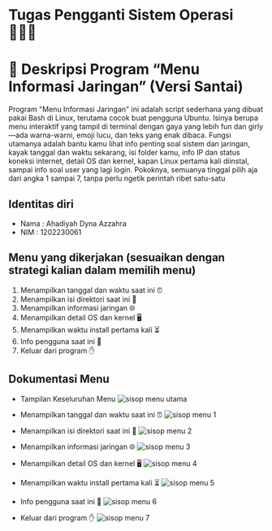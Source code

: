 # Tugas Pengganti Sistem Operasi 👩🏻‍💻

# 📝 Deskripsi Program “Menu Informasi Jaringan” (Versi Santai)
Program "Menu Informasi Jaringan" ini adalah script sederhana yang dibuat pakai Bash di Linux, terutama cocok buat pengguna Ubuntu. Isinya berupa menu interaktif yang tampil di terminal dengan gaya yang lebih fun dan girly—ada warna-warni, emoji lucu, dan teks yang enak dibaca. Fungsi utamanya adalah bantu kamu lihat info penting soal sistem dan jaringan, kayak tanggal dan waktu sekarang, isi folder kamu, info IP dan status koneksi internet, detail OS dan kernel, kapan Linux pertama kali diinstal, sampai info soal user yang lagi login. Pokoknya, semuanya tinggal pilih aja dari angka 1 sampai 7, tanpa perlu ngetik perintah ribet satu-satu

## Identitas diri
- Nama : Ahadiyah Dyna Azzahra
- NIM  : 1202230061

## Menu yang dikerjakan (sesuaikan dengan strategi kalian dalam memilih menu)
1. Menampilkan tanggal dan waktu saat ini  ⏰
2. Menampilkan isi direktori saat ini 📁
3. Menampilkan informasi jaringan 🌐
4. Menampilkan detail OS dan kernel 🖥️
5. Menampilkan waktu install pertama kali ⏳
6. Info pengguna saat ini 👤
7. Keluar dari program ✋

## Dokumentasi Menu 
 - Tampilan Keseluruhan Menu
  ![sisop menu utama](https://github.com/user-attachments/assets/259da102-4754-45d5-932f-83c382c4f8fc)

- Menampilkan tanggal dan waktu saat ini ⏰
  ![sisop menu 1](https://github.com/user-attachments/assets/bce95318-8ec1-4e12-ac4b-48716d268b03)
  
- Menampilkan isi direktori saat ini 📁
![sisop menu 2](https://github.com/user-attachments/assets/4dc89b6d-21a1-44fb-8d51-fb5c5065ac37)

- Menampilkan informasi jaringan 🌐
![sisop menu 3](https://github.com/user-attachments/assets/cee0511c-6b46-4188-8b4e-521b68e1beb5)

-  Menampilkan detail OS dan kernel 🖥️
![sisop menu 4](https://github.com/user-attachments/assets/35f8fecb-87ec-4939-ad8d-93cad2c2c0dc)

- Menampilkan waktu install pertama kali ⏳
![sisop menu 5](https://github.com/user-attachments/assets/9a876a0f-0a18-46b0-b0ef-5fde60b58540)

- Info pengguna saat ini 👤
  ![sisop menu 6](https://github.com/user-attachments/assets/f6b09a05-5a4e-4657-87c2-db1e8437cdf9)

- Keluar dari program ✋
![sisop menu 7](https://github.com/user-attachments/assets/7f6c4048-4b8f-4ebf-bea3-54e5b2eb2fb1)
